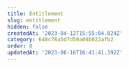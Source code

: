 ```yaml
---
title: Entitlement
slug: entitlement
hidden: false
createdAt: '2023-04-12T15:55:04.024Z'
category: 648c78a5d7d50a06b022afb2
order: 8
updatedAt: '2023-06-16T16:41:41.392Z'
---
```

